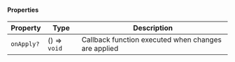 #### Properties

| Property                        | Type         | Description                                         |
| ------------------------------- | ------------ | --------------------------------------------------- |
| <a id="onapply"></a> `onApply?` | () => `void` | Callback function executed when changes are applied |
